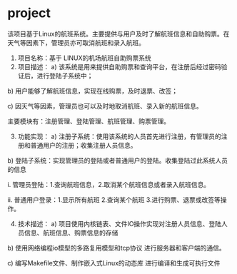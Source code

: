 # project
该项目基于Linux的航班系统。主要提供与用户及时了解航班信息和自助购票。在天气等因素下，管理员亦可取消航班和录入航班。

1.	项目名称：基于 LINUX的机场航班自助购票系统
2.	项目描述： 
a)	该系统是用来提供自助购票和查询平台，在注册后经过密码验证后，进行登陆子系统中；

b)	用户能够了解航班信息，实现在线购票，及时退票、改签；

c)	因天气等因素，管理员也可以及时地取消航班、录入新的航班信息。

主要模块有：注册管理、登陆管理、航班管理、购票管理。

3.	功能实现：
a)	注册子系统：使用该系统的人员首先进行注册，有管理员的注册和普通用户的注册；收集注册人员信息。

b)	登陆子系统：实现管理员的登陆或者普通用户的登陆。收集登陆过此系统人员的信息

i.	管理员登陆：1.查询航班信息，2.取消某个航班信息或者录入航班信息。

ii.	普通用户登录：1.显示所有航班 2.查询某个航班 3.进行购票、退票或改签等操作。

4.	技术描述：
a)	项目使用内核链表、文件IO操作实现对注册人员信息、登陆人员信息、航班信息、购票信息的存储

b)	使用网络编程io模型的多路复用模型和tcp协议 进行服务器和客户端的通信。

c)	编写Makefile文件、制作嵌入式Linux的动态库 进行编译和生成可执行文件


